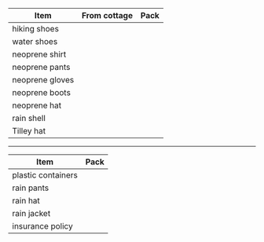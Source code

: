 Item | From cottage | Pack
--- | --- | ---
hiking shoes |
water shoes |
neoprene shirt |
neoprene pants |
neoprene gloves |
neoprene boots |
neoprene hat |
rain shell |
Tilley hat |

---

Item | Pack
--- | ---
plastic containers |
rain pants |
rain hat |
rain jacket |
insurance policy |